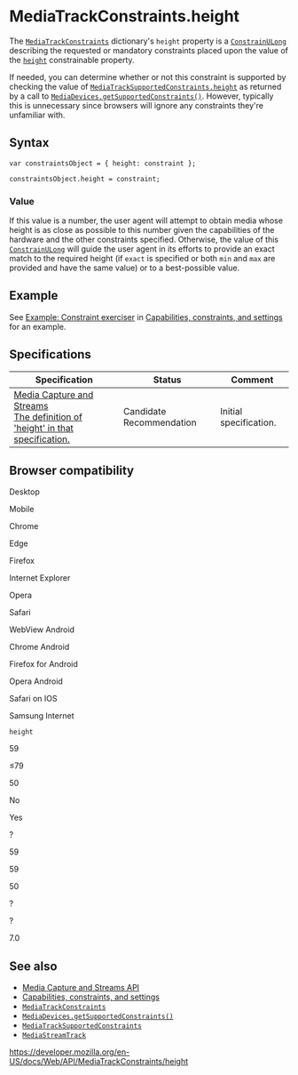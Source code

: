 # MediaTrackConstraints.height

The [`MediaTrackConstraints`](../mediatrackconstraints) dictionary's `height` property is a [`ConstrainULong`](../constrainulong) describing the requested or mandatory constraints placed upon the value of the [`height`](../mediatracksettings/height) constrainable property.

If needed, you can determine whether or not this constraint is supported by checking the value of [`MediaTrackSupportedConstraints.height`](../mediatracksupportedconstraints/height) as returned by a call to [`MediaDevices.getSupportedConstraints()`](../mediadevices/getsupportedconstraints). However, typically this is unnecessary since browsers will ignore any constraints they're unfamiliar with.

## Syntax

    var constraintsObject = { height: constraint };

    constraintsObject.height = constraint;

### Value

If this value is a number, the user agent will attempt to obtain media whose height is as close as possible to this number given the capabilities of the hardware and the other constraints specified. Otherwise, the value of this [`ConstrainULong`](../constrainulong) will guide the user agent in its efforts to provide an exact match to the required height (if `exact` is specified or both `min` and `max` are provided and have the same value) or to a best-possible value.

## Example

See [Example: Constraint exerciser](#) in [Capabilities, constraints, and settings](../media_streams_api/constraints) for an example.

## Specifications

<table><thead><tr class="header"><th>Specification</th><th>Status</th><th>Comment</th></tr></thead><tbody><tr class="odd"><td><a href="https://w3c.github.io/mediacapture-main/#dom-mediatrackconstraintset-height">Media Capture and Streams<br />
<span class="small">The definition of 'height' in that specification.</span></a></td><td><span class="spec-cr">Candidate Recommendation</span></td><td>Initial specification.</td></tr></tbody></table>

## Browser compatibility

Desktop

Mobile

Chrome

Edge

Firefox

Internet Explorer

Opera

Safari

WebView Android

Chrome Android

Firefox for Android

Opera Android

Safari on IOS

Samsung Internet

`height`

59

≤79

50

No

Yes

?

59

59

50

?

?

7.0

## See also

- [Media Capture and Streams API](../media_streams_api)
- [Capabilities, constraints, and settings](../media_streams_api/constraints)
- [`MediaTrackConstraints`](../mediatrackconstraints)
- [`MediaDevices.getSupportedConstraints()`](../mediadevices/getsupportedconstraints)
- [`MediaTrackSupportedConstraints`](../mediatracksupportedconstraints)
- [`MediaStreamTrack`](../mediastreamtrack)

<a href="https://developer.mozilla.org/en-US/docs/Web/API/MediaTrackConstraints/height" class="_attribution-link">https://developer.mozilla.org/en-US/docs/Web/API/MediaTrackConstraints/height</a>
